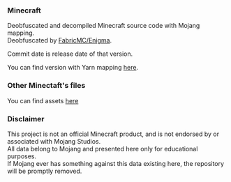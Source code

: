 ### Minecraft
Deobfuscated and decompiled Minecraft source code with Mojang mapping.  
Deobfuscated by [FabricMC/Enigma](https://github.com/FabricMC/Enigma).  

Commit date is release date of that version.

You can find version with Yarn mapping [here](https://github.com/NikitaCartes-archive/MinecraftDeobfuscated-Yarn).

### Other Minectaft's files
You can find assets [here](https://github.com/misode/mcmeta/tree/main)

### Disclaimer
This project is not an official Minecraft product, and is not endorsed by or associated with Mojang Studios.  
All data belong to Mojang and presented here only for educational purposes.  
If Mojang ever has something against this data existing here, the repository will be promptly removed.

